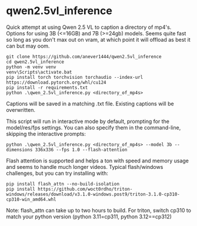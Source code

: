 ﻿# qwen2.5vl_inference

Quick attempt at using Qwen 2.5 VL to caption a directory of mp4's. Options for using 3B (<=16GB) and 7B (>=24gb) models. Seems quite fast so long as you don't max out on vram, at which point it will offload as best it can but may oom.
```
git clone https://github.com/anever1444/qwen2.5vl_inference
cd qwen2.5vl_inference
python -m venv venv
venv\Scripts\activate.bat
pip install torch torchvision torchaudio --index-url https://download.pytorch.org/whl/cu124
pip install -r requirements.txt
python .\qwen_2.5vl_inference.py <directory_of_mp4s>
```

Captions will be saved in a matching .txt file. Existing captions will be overwritten.

This script will run in interactive mode by default, prompting for the model/res/fps settings. You can also specify them in the command-line, skipping the interactive prompts:

```
python .\qwen_2.5vl_inference.py <directory_of_mp4s> --model 3b --dimensions 336x336 --fps 1.0 --flash-attention
```

Flash attention is supported and helps a ton with speed and memory usage and seems to handle much longer videos. Typical flash/windows challenges, but you can try installing with:

```
pip install flash_attn --no-build-isolation
pip install https://github.com/woct0rdho/triton-windows/releases/download/v3.1.0-windows.post9/triton-3.1.0-cp310-cp310-win_amd64.whl
```

Note: flash_attn can take up to two hours to build. For triton, switch cp310 to match your python version (python 3.11=cp311, python 3.12==cp312)
